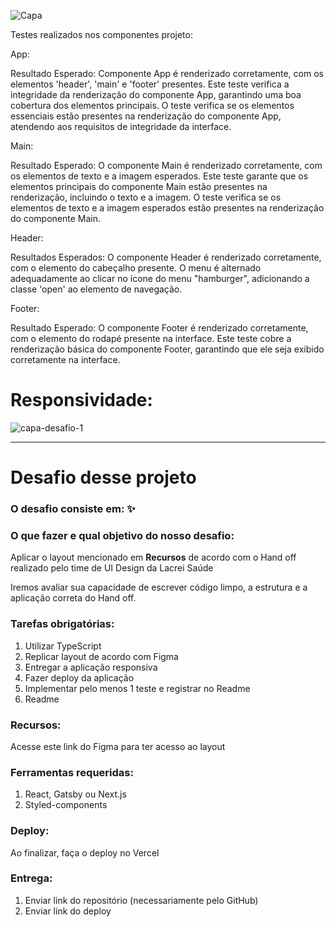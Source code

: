 ![Capa](https://github.com/Souzzagabe/desafio_voluntario/assets/123908995/70110203-69f3-416f-9ac2-f621f07649a4)





Testes realizados nos componentes projeto:

App:

Resultado Esperado: 
Componente App é renderizado corretamente, com os elementos 'header', 'main' e 'footer' presentes.
Este teste verifica a integridade da renderização do componente App, garantindo uma boa cobertura dos elementos principais.
O teste verifica se os elementos essenciais estão presentes na renderização do componente App, atendendo aos requisitos de integridade da interface.


Main:

Resultado Esperado: 
O componente Main é renderizado corretamente, com os elementos de texto e a imagem esperados.
Este teste garante que os elementos principais do componente Main estão presentes na renderização, incluindo o texto e a imagem.
O teste verifica se os elementos de texto e a imagem esperados estão presentes na renderização do componente Main.

Header:

Resultados Esperados:
O componente Header é renderizado corretamente, com o elemento do cabeçalho presente.
O menu é alternado adequadamente ao clicar no ícone do menu "hamburger", adicionando a classe 'open' ao elemento de navegação.

Footer:

Resultado Esperado: 
O componente Footer é renderizado corretamente, com o elemento do rodapé presente na interface.
Este teste cobre a renderização básica do componente Footer, garantindo que ele seja exibido corretamente na interface.



<h1> Responsividade: </h1>


![capa-desafio-1](https://github.com/Souzzagabe/desafio_voluntario/assets/123908995/6269f565-1883-4ffe-875b-bf1289cd9ec1)






____________________________________________________________________________________________________________________________________


# Desafio desse projeto

### O desafio consiste em: ✨

### **O que fazer e qual objetivo do nosso desafio:**

Aplicar o layout mencionado em **Recursos** de acordo com o Hand off realizado pelo time de UI Design da Lacrei Saúde

Iremos avaliar sua capacidade de escrever código limpo, a estrutura e a aplicação correta do Hand off.

### Tarefas obrigatórias:

1. Utilizar TypeScript
2. Replicar layout de acordo com Figma
3. Entregar a aplicação responsiva
4. Fazer deploy da aplicação
5. Implementar pelo menos 1 teste e registrar no Readme
6. Readme

### Recursos:

Acesse este link do Figma para ter acesso ao layout 

### Ferramentas requeridas:

1. React, Gatsby ou Next.js
2. Styled-components

### Deploy:

Ao finalizar, faça o deploy no Vercel

### Entrega:

1. Enviar link do repositório (necessariamente pelo GitHub)
2. Enviar link do deploy

